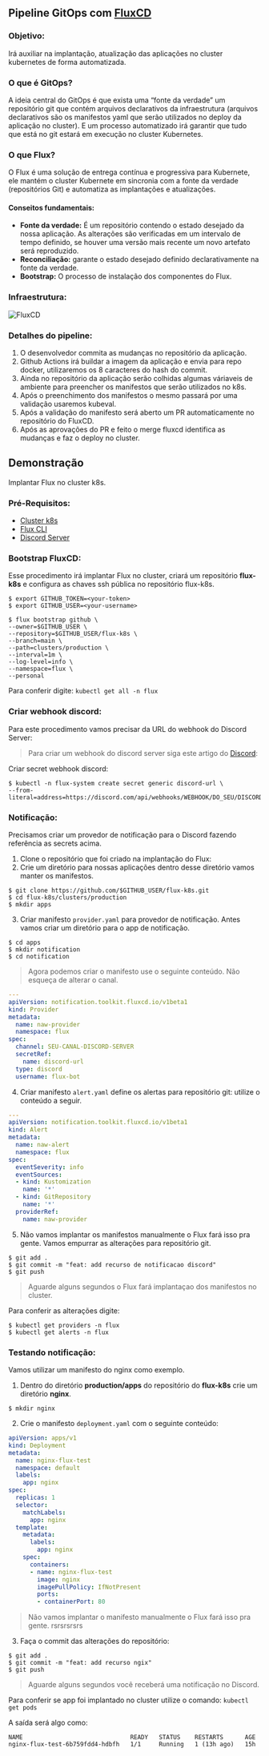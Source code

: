 ## Pipeline GitOps com [FluxCD](https://fluxcd.io/)

### Objetivo:
Irá auxiliar na implantação, atualização das aplicações no cluster kubernetes de forma automatizada.

### O que é GitOps?
A ideia central do GitOps é que exista uma “fonte da verdade” um repositório git que contém arquivos declarativos da infraestrutura (arquivos declarativos são os manifestos yaml que serão utilizados no deploy da aplicação no cluster). E um processo automatizado irá garantir que tudo que está no git estará em execução no cluster Kubernetes.

### O que Flux?
O Flux é uma solução de entrega contínua e progressiva para Kubernete, ele mantém o cluster Kubernete em sincronia com a fonte da verdade (repositórios Git) e automatiza as implantações e atualizações.
#### Conseitos fundamentais:
- **Fonte da verdade:** É um repositório contendo o estado desejado da nossa aplicação. As alterações são verificadas em um intervalo de tempo definido, se houver uma versão mais recente um novo artefato será reproduzido. 
- **Reconciliação:** garante o estado desejado definido declarativamente na fonte da verdade. 
- **Bootstrap:** O processo de instalação dos componentes do Flux.

### Infraestrutura:
![FluxCD](./img/infra.png)

### Detalhes do pipeline:
1. O desenvolvedor commita as mudanças no repositório da aplicação.
2. Github Actions irá buildar a imagem da aplicação e envia para repo docker, utilizaremos os 8 caracteres do hash do commit. 
3. Ainda no repositório da aplicação serão colhidas algumas váriaveis de ambiente para preencher os manifestos que serão utilizados no k8s. 
4. Após o preenchimento dos manifestos o mesmo passará por uma validação usaremos kubeval.
5. Após a validação do manifesto será aberto um PR automaticamente no repositório do FluxCD.
6. Após as aprovações do PR e feito o merge fluxcd identifica as mudanças e faz o deploy no cluster.

## Demonstração
Implantar Flux no cluster k8s.

### Pré-Requisitos:
- [Cluster k8s](https://minikube.sigs.k8s.io/docs/start/)
- [Flux CLI](https://fluxcd.io/docs/installation/#install-the-flux-cli)
- [Discord Server](https://support.discord.com/hc/pt-br/articles/204849977-Como-Criar-um-Servidor-)

### Bootstrap FluxCD:
Esse procedimento irá implantar Flux no cluster, criará um repositório **flux-k8s** e configura as chaves ssh pública no repositório flux-k8s. 
```shell
$ export GITHUB_TOKEN=<your-token>
$ export GITHUB_USER=<your-username>

$ flux bootstrap github \
--owner=$GITHUB_USER \
--repository=$GITHUB_USER/flux-k8s \
--branch=main \
--path=clusters/production \
--interval=1m \
--log-level=info \
--namespace=flux \
--personal
```
Para conferir digite: `kubectl get all -n flux`

### Criar webhook discord:
Para este procedimento vamos precisar da URL do webhook do Discord Server:
> Para criar um webhook do discord server siga este artigo do [Discord](https://support.discord.com/hc/pt-br/articles/228383668-Usando-Webhooks): 

Criar secret webhook discord:
```shell
$ kubectl -n flux-system create secret generic discord-url \ 
--from-literal=address=https://discord.com/api/webhooks/WEBHOOK/DO_SEU/DISCORD_SERVER
```

### Notificação:
Precisamos criar um provedor de notificação para o Discord fazendo referência as secrets acima. 
1. Clone o repositório que foi criado na implantação do Flux:
2. Crie um diretório para nossas aplicações dentro desse diretório vamos manter os manifestos.

```shell
$ git clone https://github.com/$GITHUB_USER/flux-k8s.git
$ cd flux-k8s/clusters/production
$ mkdir apps
```
3. Criar manifesto `provider.yaml` para provedor de notificação. Antes vamos criar um diretório para o app de notificação.

```shell
$ cd apps
$ mkdir notification
$ cd notification
```
> Agora podemos criar o manifesto use o seguinte conteúdo. Não esqueça de alterar o canal.

```yaml
---
apiVersion: notification.toolkit.fluxcd.io/v1beta1
kind: Provider
metadata:
  name: naw-provider
  namespace: flux
spec:
  channel: SEU-CANAL-DISCORD-SERVER
  secretRef:
    name: discord-url
  type: discord
  username: flux-bot
```

4. Criar manifesto `alert.yaml` define os alertas para repositório git: utilize o conteúdo a seguir.

```yaml
---
apiVersion: notification.toolkit.fluxcd.io/v1beta1
kind: Alert
metadata:
  name: naw-alert
  namespace: flux
spec:
  eventSeverity: info
  eventSources:
  - kind: Kustomization
    name: '*'
  - kind: GitRepository
    name: '*'
  providerRef:
    name: naw-provider
```

5. Não vamos implantar os manifestos manualmente o Flux fará isso pra gente. Vamos empurrar as alterações para repositório git.

```shell
$ git add .
$ git commit -m "feat: add recurso de notificacao discord"
$ git push
```

> Aguarde alguns segundos o Flux fará implantaçao dos manifestos no cluster.

Para conferir as alterações digite:
```shell
$ kubectl get providers -n flux
$ kubectl get alerts -n flux
```
### Testando notificação:
Vamos utilizar um manifesto do nginx como exemplo.
1. Dentro do diretório **production/apps** do repositório do **flux-k8s** crie um diretório **nginx**.

```shell
$ mkdir nginx
```

2. Crie o manifesto `deployment.yaml` com o seguinte conteúdo:
```yaml
apiVersion: apps/v1
kind: Deployment
metadata:
  name: nginx-flux-test
  namespace: default
  labels:
    app: nginx
spec:
  replicas: 1
  selector:
    matchLabels:
      app: nginx
  template:
    metadata:
      labels:
        app: nginx  
    spec:
      containers:
      - name: nginx-flux-test
        image: nginx
        imagePullPolicy: IfNotPresent
        ports:
        - containerPort: 80
```
> Não vamos implantar o manifesto manualmente o Flux fará isso pra gente. rsrsrsrsrs

3. Faça o commit das alterações do repositório:

```shell
$ git add .
$ git commit -m "feat: add recurso ngix"
$ git push
```
> Aguarde alguns segundos você receberá uma notificação no Discord.

Para conferir se app foi implantado no cluster utilize o comando: `kubectl get pods`

A saída será algo como:
```shell
NAME                              READY   STATUS    RESTARTS      AGE
nginx-flux-test-6b759fdd4-hdbfh   1/1     Running   1 (13h ago)   15h
```